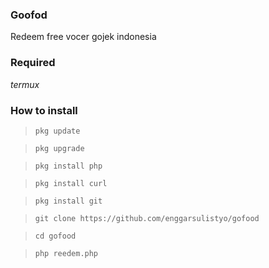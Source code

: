 ### Goofod
Redeem free vocer gojek indonesia


### Required
_termux_


### How to install
>     pkg update

>     pkg upgrade

>     pkg install php

>     pkg install curl

>     pkg install git

>     git clone https://github.com/enggarsulistyo/gofood

>     cd gofood

>     php reedem.php
